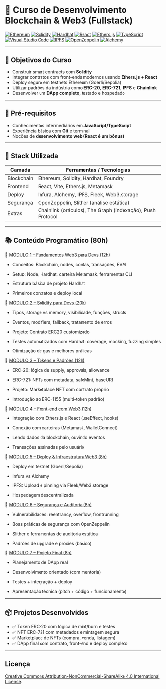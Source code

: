 # 🔗 Curso de Desenvolvimento Blockchain & Web3 (Fullstack)

[![Ethereum](https://img.shields.io/badge/Ethereum-3C3C3D?style=plastic&logo=ethereum&logoColor=white)](https://ethereum.org) [![Solidity](https://img.shields.io/badge/Solidity-363636?style=plastic&logo=solidity&logoColor=white)](https://soliditylang.org) [![Hardhat](https://img.shields.io/badge/Hardhat-f5de19?style=plastic&logo=nodedotjs&logoColor=black)](https://hardhat.org) [![React](https://img.shields.io/badge/React-20232A?style=plastic&logo=react&logoColor=61DAFB)](https://reactjs.org) [![Ethers.js](https://img.shields.io/badge/Ethers.js-purple?style=plastic)](https://docs.ethers.org) [![TypeScript](https://img.shields.io/badge/TypeScript-3178C6?style=plastic&logo=typescript&logoColor=white)](https://www.typescriptlang.org)
[![Visual Studio Code](https://img.shields.io/badge/VS%20Code-007ACC?style=plastic&logo=visual-studio-code&logoColor=white)](https://code.visualstudio.com) [![IPFS](https://img.shields.io/badge/IPFS-65C2CB?style=plastic&logo=ipfs&logoColor=white)](https://ipfs.tech) [![OpenZeppelin](https://img.shields.io/badge/OpenZeppelin-4E5EE4?style=plastic&logo=openzeppelin&logoColor=white)](https://docs.openzeppelin.com) [![Alchemy](https://img.shields.io/badge/Alchemy-000000?style=plastic&logo=alchemy&logoColor=blue)](https://www.alchemy.com)


---

## 📌 Objetivos do Curso

- Construir smart contracts com **Solidity**
- Integrar contratos com front-ends modernos usando **Ethers.js + React**
- Deploy seguro em testnets Ethereum (Goerli/Sepolia)
- Utilizar padrões da indústria como **ERC-20**, **ERC-721**, **IPFS** e **Chainlink**
- Desenvolver um **DApp completo**, testado e hospedado

---

## 🧠 Pré-requisitos

- Conhecimentos intermediários em **JavaScript/TypeScript**
- Experiência básica com **Git** e terminal
- Noções de **desenvolvimento web (React é um bônus)**

---

## 🧰 Stack Utilizada

| Camada       | Ferramentas / Tecnologias                                            |
|--------------|----------------------------------------------------------------------|
| Blockchain   | Ethereum, Solidity, Hardhat, Foundry                                 |
| Frontend     | React, Vite, Ethers.js, Metamask                                     |
| Deploy       | Infura, Alchemy, IPFS, Fleek, Web3.storage                           |
| Segurança    | OpenZeppelin, Slither (análise estática)                             |
| Extras       | Chainlink (oráculos), The Graph (indexação), Push Protocol           |

---

## 📚 Conteúdo Programático (80h)

🔹 [MÓDULO 1 – Fundamentos Web3 para Devs (12h)](../blockchain/blockchain/)
 - Conceitos: Blockchain, nodes, contas, transações, EVM

 - Setup: Node, Hardhat, carteira Metamask, ferramentas CLI

 - Estrutura básica de projeto Hardhat

 - Primeiros contratos e deploy local

🔹 [MÓDULO 2 – Solidity para Devs (20h)](../blockchain/solidity/)
 - Tipos, storage vs memory, visibilidade, funções, structs

 - Eventos, modifiers, fallback, tratamento de erros

 - Projeto: Contrato ERC20 customizado

 - Testes automatizados com Hardhat: coverage, mocking, fuzzing simples

 - Otimização de gas e melhores práticas

🔹 [MÓDULO 3 – Tokens e Padrões (12h)](../blockchain/tokens/)
 - ERC-20: lógica de supply, approvals, allowance

 - ERC-721: NFTs com metadata, safeMint, baseURI

 - Projeto: Marketplace NFT com contrato próprio

 - Introdução ao ERC-1155 (multi-token padrão)

🔹 [MÓDULO 4 – Front-end com Web3 (12h)](../blockchain/frontednweb3/)
 - Integração com Ethers.js e React (useEffect, hooks)

 - Conexão com carteiras (Metamask, WalletConnect)

 - Lendo dados da blockchain, ouvindo eventos

 - Transações assinadas pelo usuário

🔹 [MÓDULO 5 – Deploy & Infraestrutura Web3 (8h)](../blockchain/deploy/)
 - Deploy em testnet (Goerli/Sepolia)

 - Infura vs Alchemy

 - IPFS: Upload e pinning via Fleek/Web3.storage

 - Hospedagem descentralizada

🔹 [MÓDULO 6 – Segurança e Auditoria (8h)](../blockchain/security/)
 - Vulnerabilidades: reentrancy, overflow, frontrunning

 - Boas práticas de segurança com OpenZeppelin

 - Slither e ferramentas de auditoria estática

 - Padrões de upgrade e proxies (básico)

🔹 [MÓDULO 7 – Projeto Final (8h)](../blockchain/proejtofinal/)
 - Planejamento de DApp real

 - Desenvolvimento orientado (com mentoria)

 - Testes + integração + deploy

 - Apresentação técnica (pitch + código + funcionamento)

---

## 📦 Projetos Desenvolvidos

- ✅ Token ERC-20 com lógica de mint/burn e testes
- ✅ NFT ERC-721 com metadados e mintagem segura
- ✅ Marketplace de NFTs (compra, venda, listagem)
- ✅ DApp final com contrato, front-end e deploy completo

---

##  Licença

[Creative Commons Attribution-NonCommercial-ShareAlike 4.0 International License](LICENSE.md).